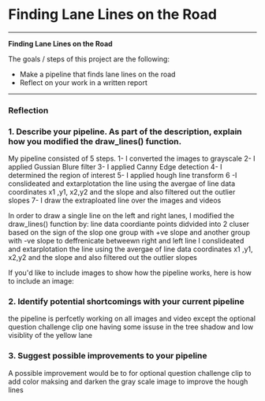 # **Finding Lane Lines on the Road** 

 

---

**Finding Lane Lines on the Road**

The goals / steps of this project are the following:
* Make a pipeline that finds lane lines on the road
* Reflect on your work in a written report


[//]: # (Image References)

[image1]: ./examples/grayscale.jpg "Grayscale"

---

### Reflection

### 1. Describe your pipeline. As part of the description, explain how you modified the draw_lines() function.

My pipeline consisted of 5 steps. 
1- I converted the images to grayscale
2- I applied Gussian Blure filter 
3- I applied Canny Edge detection
4- I determined the region of interest 
5- I applied hough line transform 
6 -I conslideated and extarplotation the line using the avergae of line data coordinates x1 ,y1, x2,y2 and the slope and also filtered out the outlier slopes
7- I draw the extraploated line over the images and videos


In order to draw a single line on the left and right lanes, I modified the draw_lines() function by:
line data coordiante points didvided into 2 cluser based on the sign of the slop one group with +ve slope and another group with -ve slope  to deffrenicate betweewn right and left line
I conslideated and extarplotation the line using the avergae of line data coordinates x1 ,y1, x2,y2 and the slope and also filtered out the outlier slopes



If you'd like to include images to show how the pipeline works, here is how to include an image: 




### 2. Identify potential shortcomings with your current pipeline

the pipeline is perfcetly working on all images and video except the optional question challenge clip one having some issuse in the tree shadow and low visiblity of the yellow lane





### 3. Suggest possible improvements to your pipeline

A possible improvement would be to for optional question challenge clip to add color maksing and darken the gray scale image to improve the hough lines


